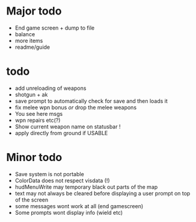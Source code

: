 Major todo
==========
* End game screen + dump to file
* balance
* more items
* readme/guide

todo
====
* add unreloading of weapons
* shotgun + ak
* save prompt to automatically check for save and then loads it
* fix melee wpn bonus *or* drop the melee weapons
* You see here msgs
* wpn repairs etc(?)
* Show current weapon name on statusbar !
* apply directly from ground if USABLE

Minor todo
==========
* Save system is not portable
* ColorData does not respect visdata (!)
* hudMenuWrite may temporary black out parts of the map
* text may not always be cleared before displaying a user prompt on top of the screen
* some messages wont work at all (end gamescreen)
* Some prompts wont display info (wield etc)
